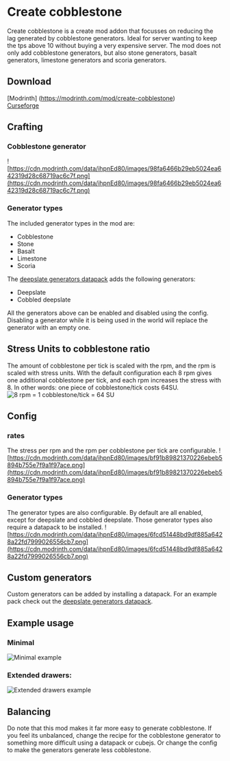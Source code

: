 # Create cobblestone

Create cobblestone is a create mod addon that focusses on reducing the lag generated by cobblestone generators. Ideal for server wanting to keep the tps above 10 without buying a very expensive server. The mod does not only add cobblestone generators, but also stone generators, basalt generators, limestone generators and scoria generators.

## Download
[Modrinth] (https://modrinth.com/mod/create-cobblestone)  
[Curseforge](https://www.curseforge.com/minecraft/mc-mods/create-cobblestone)  

## Crafting
### Cobblestone generator
![https://cdn.modrinth.com/data/ihpnEd80/images/98fa6466b29eb5024ea642319d28c68719ac6c7f.png](https://cdn.modrinth.com/data/ihpnEd80/images/98fa6466b29eb5024ea642319d28c68719ac6c7f.png)

### Generator types
The included generator types in the mod are:
- Cobblestone
- Stone
- Basalt
- Limestone
- Scoria

The [deepslate generators datapack](https://modrinth.com/datapack/create-cobblestone-deepslate-generators) adds the following generators:
- Deepslate
- Cobbled deepslate

All the generators above can be enabled and disabled using the config. Disabling a generator while it is being used in the world will replace the generator with an empty one.

## Stress Units to cobblestone ratio
The amount of cobblestone per tick is scaled with the rpm, and the rpm is scaled with stress units. With the default configuration each 8 rpm gives one additional cobblestone per tick, and each rpm increases the stress with 8. In other words: one piece of cobblestone/tick costs 64SU.
![8 rpm = 1 cobblestone/tick = 64 SU](https://cdn.modrinth.com/data/ihpnEd80/images/0c623573f25a99f5174a479514ff925d19738073.png)

## Config
### rates
The stress per rpm and the rpm per cobblestone per tick are configurable.
![https://cdn.modrinth.com/data/ihpnEd80/images/bf91b89821370226ebeb5894b755e7f9a1f97ace.png](https://cdn.modrinth.com/data/ihpnEd80/images/bf91b89821370226ebeb5894b755e7f9a1f97ace.png)
### Generator types
The generator types are also configurable. By default are all enabled, except for deepslate and cobbled deepslate. Those generator types also require a datapack to be installed.
![https://cdn.modrinth.com/data/ihpnEd80/images/6fcd51448bd9df885a6428a22fd7999026556cb7.png](https://cdn.modrinth.com/data/ihpnEd80/images/6fcd51448bd9df885a6428a22fd7999026556cb7.png)

## Custom generators
Custom generators can be added by installing a datapack. For an example pack check out the [deepslate generators datapack](https://modrinth.com/datapack/create-cobblestone-deepslate-generators).

## Example usage
### Minimal
![Minimal example](https://cdn.modrinth.com/data/ihpnEd80/images/27c5c58c6673c8d46ad795858555eb6c61111962.png)

### Extended drawers:
![Extended drawers example](https://cdn.modrinth.com/data/ihpnEd80/images/fa56da691ea4b4d751673104748f16f8eb75de7a.png)

## Balancing
Do note that this mod makes it far more easy to generate cobblestone. If you feel its unbalanced, change the recipe for the cobblestone generator to something more difficult using a datapack or cubejs. Or change the config to make the generators generate less cobblestone.